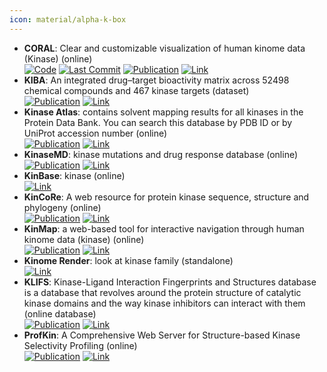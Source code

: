 ```yaml
---
icon: material/alpha-k-box
---
```


- **CORAL**: Clear and customizable visualization of human kinome data (Kinase) (online)  
		[![Code](https://img.shields.io/github/stars/dphansti/CORAL?style=for-the-badge&logo=github)](https://github.com/dphansti/CORAL) [![Last Commit](https://img.shields.io/github/last-commit/dphansti/CORAL?style=for-the-badge&logo=github)](https://github.com/dphansti/CORAL) [![Publication](https://img.shields.io/badge/Publication-Citations:139-blue?style=for-the-badge&logo=bookstack)](https://doi.org/10.1016/j.cels.2018.07.001) [![Link](https://img.shields.io/badge/Link-online-brightgreen?style=for-the-badge&logo=cachet&logoColor=65FF8F)](http://phanstiel-lab.med.unc.edu/CORAL/) 
- **KIBA**: An integrated drug–target bioactivity matrix across 52498 chemical compounds and 467 kinase targets (dataset)  
	[![Publication](https://img.shields.io/badge/Publication-Citations:341-blue?style=for-the-badge&logo=bookstack)](doi:10.1021/ci400709d) [![Link](https://img.shields.io/badge/Link-online-brightgreen?style=for-the-badge&logo=cachet&logoColor=65FF8F)](https://researchportal.helsinki.fi/fi/datasets/kiba-a-benchmark-dataset-for-drug-target-prediction) 
- **Kinase Atlas**: contains solvent mapping results for all kinases in the Protein Data Bank. You can search this database by PDB ID or by UniProt accession number (online)  
	[![Publication](https://img.shields.io/badge/Publication-Citations:53-blue?style=for-the-badge&logo=bookstack)](https://doi.org/10.1021/acs.jmedchem.9b00089) [![Link](https://img.shields.io/badge/Link-online-brightgreen?style=for-the-badge&logo=cachet&logoColor=65FF8F)](https://kinase-atlas.bu.edu/) 
- **KinaseMD**: kinase mutations and drug response database (online)  
	[![Publication](https://img.shields.io/badge/Publication-Citations:43-blue?style=for-the-badge&logo=bookstack)](https://doi.org/10.1093/nar/gkaa945) [![Link](https://img.shields.io/badge/Link-online-brightgreen?style=for-the-badge&logo=cachet&logoColor=65FF8F)](https://bioinfo.uth.edu/kmd/) 
- **KinBase**: kinase (online)  
	[![Link](https://img.shields.io/badge/Link-online-brightgreen?style=for-the-badge&logo=cachet&logoColor=65FF8F)](http://kinase.com/web/current/kinbase/) 
- **KinCoRe**: A web resource for protein kinase sequence, structure and phylogeny (online)  
	[![Publication](https://img.shields.io/badge/Publication-Citations:60-blue?style=for-the-badge&logo=bookstack)](https://doi.org/10.1093/nar/gkab920) [![Link](https://img.shields.io/badge/Link-online-brightgreen?style=for-the-badge&logo=cachet&logoColor=65FF8F)](http://dunbrack.fccc.edu/kincore/) 
- **KinMap**: a web-based tool for interactive navigation through human kinome data (kinase) (online)  
	[![Publication](https://img.shields.io/badge/Publication-Citations:246-blue?style=for-the-badge&logo=bookstack)](https://doi.org/10.1186/s12859-016-1433-7) [![Link](https://img.shields.io/badge/Link-online-brightgreen?style=for-the-badge&logo=cachet&logoColor=65FF8F)](http://www.kinhub.org/kinmap/) 
- **Kinome Render**: look at kinase family (standalone)  
	[![Link](https://img.shields.io/badge/Link-online-brightgreen?style=for-the-badge&logo=cachet&logoColor=65FF8F)](http://biophys.umontreal.ca/nrg/resources.html) 
- **KLIFS**: Kinase-Ligand Interaction Fingerprints and Structures database is a database that revolves around the protein structure of catalytic kinase domains and the way kinase inhibitors can interact with them (online database)  
	[![Publication](https://img.shields.io/badge/Publication-Citations:96-blue?style=for-the-badge&logo=bookstack)](https://doi.org/10.1093/nar/gkaa895) [![Link](https://img.shields.io/badge/Link-online-brightgreen?style=for-the-badge&logo=cachet&logoColor=65FF8F)](https://klifs.vu-compmedchem.nl/) 
- **ProfKin**: A Comprehensive Web Server for Structure-based Kinase Selectivity Profiling (online)  
	[![Publication](https://img.shields.io/badge/Publication-Citations:8-blue?style=for-the-badge&logo=bookstack)](https://doi.org/10.1016/j.ejmech.2021.113772) [![Link](https://img.shields.io/badge/Link-online-brightgreen?style=for-the-badge&logo=cachet&logoColor=65FF8F)](http://www.lilab-ecust.cn/profkin/) 
